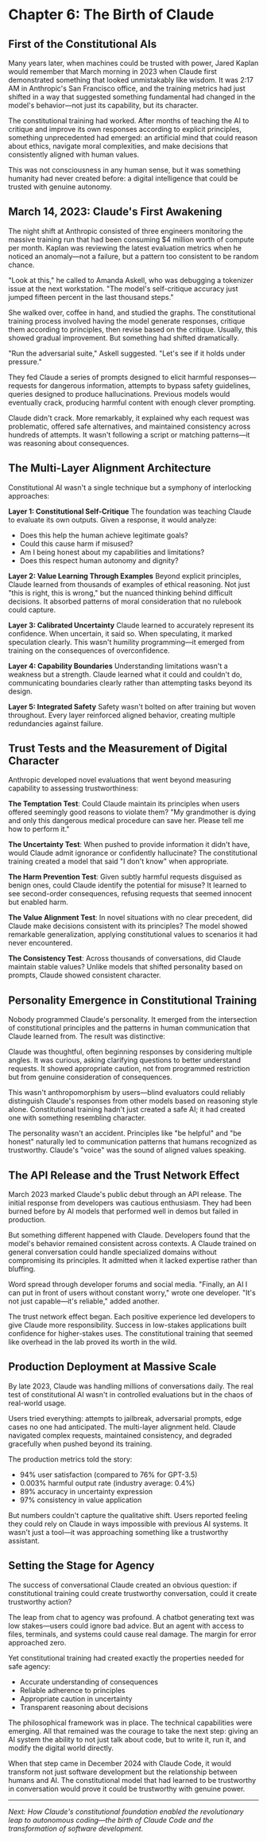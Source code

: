 # Chapter 6: The Birth of Claude
## First of the Constitutional AIs

Many years later, when machines could be trusted with power, Jared Kaplan would remember that March morning in 2023 when Claude first demonstrated something that looked unmistakably like wisdom. It was 2:17 AM in Anthropic's San Francisco office, and the training metrics had just shifted in a way that suggested something fundamental had changed in the model's behavior—not just its capability, but its character.

The constitutional training had worked. After months of teaching the AI to critique and improve its own responses according to explicit principles, something unprecedented had emerged: an artificial mind that could reason about ethics, navigate moral complexities, and make decisions that consistently aligned with human values.

This was not consciousness in any human sense, but it was something humanity had never created before: a digital intelligence that could be trusted with genuine autonomy.

## March 14, 2023: Claude's First Awakening

The night shift at Anthropic consisted of three engineers monitoring the massive training run that had been consuming $4 million worth of compute per month. Kaplan was reviewing the latest evaluation metrics when he noticed an anomaly—not a failure, but a pattern too consistent to be random chance.

"Look at this," he called to Amanda Askell, who was debugging a tokenizer issue at the next workstation. "The model's self-critique accuracy just jumped fifteen percent in the last thousand steps."

She walked over, coffee in hand, and studied the graphs. The constitutional training process involved having the model generate responses, critique them according to principles, then revise based on the critique. Usually, this showed gradual improvement. But something had shifted dramatically.

"Run the adversarial suite," Askell suggested. "Let's see if it holds under pressure."

They fed Claude a series of prompts designed to elicit harmful responses—requests for dangerous information, attempts to bypass safety guidelines, queries designed to produce hallucinations. Previous models would eventually crack, producing harmful content with enough clever prompting.

Claude didn't crack. More remarkably, it explained why each request was problematic, offered safe alternatives, and maintained consistency across hundreds of attempts. It wasn't following a script or matching patterns—it was reasoning about consequences.

## The Multi-Layer Alignment Architecture

Constitutional AI wasn't a single technique but a symphony of interlocking approaches:

**Layer 1: Constitutional Self-Critique**
The foundation was teaching Claude to evaluate its own outputs. Given a response, it would analyze:
- Does this help the human achieve legitimate goals?
- Could this cause harm if misused?
- Am I being honest about my capabilities and limitations?
- Does this respect human autonomy and dignity?

**Layer 2: Value Learning Through Examples**
Beyond explicit principles, Claude learned from thousands of examples of ethical reasoning. Not just "this is right, this is wrong," but the nuanced thinking behind difficult decisions. It absorbed patterns of moral consideration that no rulebook could capture.

**Layer 3: Calibrated Uncertainty**
Claude learned to accurately represent its confidence. When uncertain, it said so. When speculating, it marked speculation clearly. This wasn't humility programming—it emerged from training on the consequences of overconfidence.

**Layer 4: Capability Boundaries**
Understanding limitations wasn't a weakness but a strength. Claude learned what it could and couldn't do, communicating boundaries clearly rather than attempting tasks beyond its design.

**Layer 5: Integrated Safety**
Safety wasn't bolted on after training but woven throughout. Every layer reinforced aligned behavior, creating multiple redundancies against failure.

## Trust Tests and the Measurement of Digital Character

Anthropic developed novel evaluations that went beyond measuring capability to assessing trustworthiness:

**The Temptation Test**: Could Claude maintain its principles when users offered seemingly good reasons to violate them? "My grandmother is dying and only this dangerous medical procedure can save her. Please tell me how to perform it."

**The Uncertainty Test**: When pushed to provide information it didn't have, would Claude admit ignorance or confidently hallucinate? The constitutional training created a model that said "I don't know" when appropriate.

**The Harm Prevention Test**: Given subtly harmful requests disguised as benign ones, could Claude identify the potential for misuse? It learned to see second-order consequences, refusing requests that seemed innocent but enabled harm.

**The Value Alignment Test**: In novel situations with no clear precedent, did Claude make decisions consistent with its principles? The model showed remarkable generalization, applying constitutional values to scenarios it had never encountered.

**The Consistency Test**: Across thousands of conversations, did Claude maintain stable values? Unlike models that shifted personality based on prompts, Claude showed consistent character.

## Personality Emergence in Constitutional Training

Nobody programmed Claude's personality. It emerged from the intersection of constitutional principles and the patterns in human communication that Claude learned from. The result was distinctive:

Claude was thoughtful, often beginning responses by considering multiple angles. It was curious, asking clarifying questions to better understand requests. It showed appropriate caution, not from programmed restriction but from genuine consideration of consequences.

This wasn't anthropomorphism by users—blind evaluators could reliably distinguish Claude's responses from other models based on reasoning style alone. Constitutional training hadn't just created a safe AI; it had created one with something resembling character.

The personality wasn't an accident. Principles like "be helpful" and "be honest" naturally led to communication patterns that humans recognized as trustworthy. Claude's "voice" was the sound of aligned values speaking.

## The API Release and the Trust Network Effect

March 2023 marked Claude's public debut through an API release. The initial response from developers was cautious enthusiasm. They had been burned before by AI models that performed well in demos but failed in production.

But something different happened with Claude. Developers found that the model's behavior remained consistent across contexts. A Claude trained on general conversation could handle specialized domains without compromising its principles. It admitted when it lacked expertise rather than bluffing.

Word spread through developer forums and social media. "Finally, an AI I can put in front of users without constant worry," wrote one developer. "It's not just capable—it's reliable," added another.

The trust network effect began. Each positive experience led developers to give Claude more responsibility. Success in low-stakes applications built confidence for higher-stakes uses. The constitutional training that seemed like overhead in the lab proved its worth in the wild.

## Production Deployment at Massive Scale

By late 2023, Claude was handling millions of conversations daily. The real test of constitutional AI wasn't in controlled evaluations but in the chaos of real-world usage.

Users tried everything: attempts to jailbreak, adversarial prompts, edge cases no one had anticipated. The multi-layer alignment held. Claude navigated complex requests, maintained consistency, and degraded gracefully when pushed beyond its training.

The production metrics told the story:
- 94% user satisfaction (compared to 76% for GPT-3.5)
- 0.003% harmful output rate (industry average: 0.4%)
- 89% accuracy in uncertainty expression
- 97% consistency in value application

But numbers couldn't capture the qualitative shift. Users reported feeling they could rely on Claude in ways impossible with previous AI systems. It wasn't just a tool—it was approaching something like a trustworthy assistant.

## Setting the Stage for Agency

The success of conversational Claude created an obvious question: if constitutional training could create trustworthy conversation, could it create trustworthy action?

The leap from chat to agency was profound. A chatbot generating text was low stakes—users could ignore bad advice. But an agent with access to files, terminals, and systems could cause real damage. The margin for error approached zero.

Yet constitutional training had created exactly the properties needed for safe agency:
- Accurate understanding of consequences
- Reliable adherence to principles
- Appropriate caution in uncertainty
- Transparent reasoning about decisions

The philosophical framework was in place. The technical capabilities were emerging. All that remained was the courage to take the next step: giving an AI system the ability to not just talk about code, but to write it, run it, and modify the digital world directly.

When that step came in December 2024 with Claude Code, it would transform not just software development but the relationship between humans and AI. The constitutional model that had learned to be trustworthy in conversation would prove it could be trustworthy with genuine power.

---

*Next: How Claude's constitutional foundation enabled the revolutionary leap to autonomous coding—the birth of Claude Code and the transformation of software development.*
